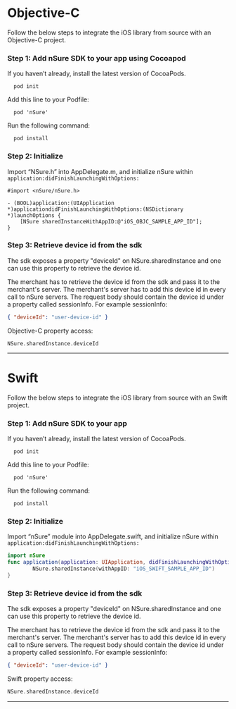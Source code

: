 # Objective-C
Follow the below steps to integrate the iOS library from source with an Objective-C project.

### Step 1: Add nSure SDK to your app using Cocoapod
If you haven’t already, install the latest version of CocoaPods.
```
  pod init
```
Add this line to your Podfile:
```
  pod 'nSure'
``` 
Run the following command:
```
  pod install
```
### Step 2: Initialize
Import “NSure.h” into AppDelegate.m, and initialize nSure within `application:didFinishLaunchingWithOptions:`

```objc
#import <nSure/nSure.h>

- (BOOL)application:(UIApplication *)applicationdidFinishLaunchingWithOptions:(NSDictionary *)launchOptions {
    [NSure sharedInstanceWithAppID:@"iOS_OBJC_SAMPLE_APP_ID"];
}
```
### Step 3: Retrieve device id from the sdk
The sdk exposes a property "deviceId" on NSure.sharedInstance and one can use this property to retrieve the device id.

The merchant has to retrieve the device id from the sdk and pass it to the merchant's server. The merchant's server has to add this device id in every call to nSure servers. The request body should contain the device id under a property called sessionInfo. 
For example sessionInfo:
```json
{ "deviceId": "user-device-id" }
```
Objective-C property access:
```objc
NSure.sharedInstance.deviceId
```

---

# Swift
Follow the below steps to integrate the iOS library from source with an Swift project.

### Step 1: Add nSure SDK to your app
If you haven’t already, install the latest version of CocoaPods.
```
  pod init
```
Add this line to your Podfile:
```
  pod 'nSure'
``` 
Run the following command:
```
  pod install
```

### Step 2: Initialize
Import “nSure” module into AppDelegate.swift, and initialize nSure within `application:didFinishLaunchingWithOptions:`

```swift
import nSure
func application(application: UIApplication, didFinishLaunchingWithOptions launchOptions: [NSObject: AnyObject]?) -> Bool {
        NSure.sharedInstance(withAppID: "iOS_SWIFT_SAMPLE_APP_ID")
}
```

### Step 3: Retrieve device id from the sdk
The sdk exposes a property "deviceId" on NSure.sharedInstance and one can use this property to retrieve the device id.

The merchant has to retrieve the device id from the sdk and pass it to the merchant's server. The merchant's server has to add this device id in every call to nSure servers. The request body should contain the device id under a property called sessionInfo. 
For example sessionInfo:
```json
{ "deviceId": "user-device-id" }
```
Swift property access:
```swift
NSure.sharedInstance.deviceId
```

---
